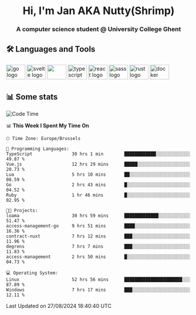 <h1 align="center">Hi, I'm Jan AKA Nutty(Shrimp)</h1>
<h3 align="center">A computer science student @ University College Ghent</h3>

<h2 align="left">🛠️ Languages and Tools</h2>

###

<div align="left">
  <img src="https://cdn.jsdelivr.net/gh/devicons/devicon/icons/go/go-original.svg" height="40" width="52" alt="go logo"  />
  <img src="https://cdn.jsdelivr.net/gh/devicons/devicon@latest/icons/svelte/svelte-original.svg"  height="40" width="52" alt="svelte logo" />
  <img src="https://cdn.jsdelivr.net/gh/devicons/devicon@latest/icons/tailwindcss/tailwindcss-original.svg" height="40" width="52" />
  <img src="https://cdn.jsdelivr.net/gh/devicons/devicon/icons/typescript/typescript-original.svg" height="40" width="52" alt="typescript logo"  />
  <img src="https://cdn.jsdelivr.net/gh/devicons/devicon/icons/react/react-original.svg" height="40" width="52" alt="react logo"  />
  <img src="https://cdn.jsdelivr.net/gh/devicons/devicon/icons/sass/sass-original.svg" height="40" width="52" alt="sass logo"  />
  <img src="https://cdn.jsdelivr.net/gh/devicons/devicon@latest/icons/rust/rust-original.svg" height="40" width="52" alt="rust logo" />
  <img src="https://cdn.jsdelivr.net/gh/devicons/devicon/icons/docker/docker-original.svg" height="40" width="52" alt="docker logo"  />
</div>

<h2>📊 Some stats</h2>

<!--START_SECTION:waka-->
![Code Time](http://img.shields.io/badge/Code%20Time-4%2C923%20hrs%2029%20mins-blue)

📊 **This Week I Spent My Time On** 

```text
🕑︎ Time Zone: Europe/Brussels

💬 Programming Languages: 
TypeScript               30 hrs 1 min        ████████████░░░░░░░░░░░░░   49.87 % 
Vue.js                   12 hrs 29 mins      █████░░░░░░░░░░░░░░░░░░░░   20.73 % 
Lua                      5 hrs 10 mins       ██░░░░░░░░░░░░░░░░░░░░░░░   08.59 % 
Go                       2 hrs 43 mins       █░░░░░░░░░░░░░░░░░░░░░░░░   04.52 % 
Ruby                     1 hr 46 mins        █░░░░░░░░░░░░░░░░░░░░░░░░   02.95 % 

🐱‍💻 Projects: 
loama                    30 hrs 59 mins      █████████████░░░░░░░░░░░░   51.47 % 
access-management-go     9 hrs 51 mins       ████░░░░░░░░░░░░░░░░░░░░░   16.36 % 
contract-nuxt            7 hrs 12 mins       ███░░░░░░░░░░░░░░░░░░░░░░   11.96 % 
degrens                  7 hrs 7 mins        ███░░░░░░░░░░░░░░░░░░░░░░   11.83 % 
access-management        2 hrs 50 mins       █░░░░░░░░░░░░░░░░░░░░░░░░   04.73 % 

💻 Operating System: 
Linux                    52 hrs 56 mins      ██████████████████████░░░   87.89 % 
Windows                  7 hrs 17 mins       ███░░░░░░░░░░░░░░░░░░░░░░   12.11 % 
```


 Last Updated on 27/08/2024 18:40:40 UTC
<!--END_SECTION:waka-->
